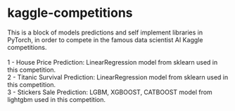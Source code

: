 # kaggle-competitions

This is a block of models predictions and self implement libraries in PyTorch, in order to compete in the famous data scientist AI Kaggle competitions.
<br>
<br>
1 - House Price Prediction: LinearRegression model from sklearn used in this competition.<br>
2 - Titanic Survival Prediction: LinearRegression model from sklearn used in this competition.<br>
3 - Stickers Sale Prediction: LGBM, XGBOOST, CATBOOST model from lightgbm used in this competition.<br>
